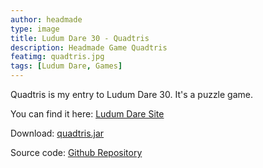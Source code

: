 ```yaml
---
author: headmade
type: image
title: Ludum Dare 30 - Quadtris
description: Headmade Game Quadtris
featimg: quadtris.jpg
tags: [Ludum Dare, Games]
---
```

Quadtris is my entry to Ludum Dare 30. It's a puzzle game.

You can find it here: <a href="http://ludumdare.com/compo/ludum-dare-30/?action=preview&uid=42076">Ludum Dare Site</a>

Download: <a href="https://github.com/headmadegames/LudumDare30/releases">quadtris.jar</a>

Source code: <a href="https://github.com/headmadegames/LudumDare30">Github Repository</a>
